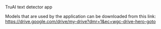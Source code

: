 TruAI text detector app

Models that are used by the application can be downloaded from this link:
https://drive.google.com/drive/my-drive?dmr=1&ec=wgc-drive-hero-goto
